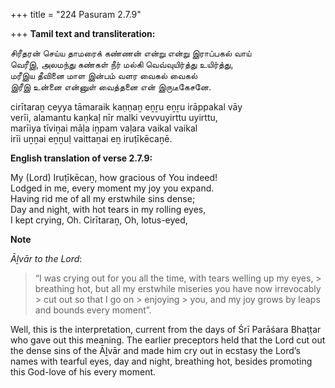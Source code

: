 +++
title = "224 Pasuram 2.7.9"

+++
**Tamil text and transliteration:**

சிரீதரன் செய்ய தாமரைக் கண்ணன் என்று என்று இராப்பகல் வாய்  
வெரீஇ, அலமந்து கண்கள் நீர் மல்கி வெவ்வுயிர்த்து உயிர்த்து,  
மரீஇய தீவினை மாள இன்பம் வளர வைகல் வைகல்  
இரீஇ உன்னை என்னுள் வைத்தனை என் இருடீகேசனே.

cirītaraṉ ceyya tāmaraik kaṇṇaṉ eṉṟu eṉṟu irāppakal vāy  
verīi, alamantu kaṇkaḷ nīr malki vevvuyirttu uyirttu,  
marīiya tīviṉai māḷa iṉpam vaḷara vaikal vaikal  
irīi uṉṉai eṉṉuḷ vaittaṉai eṉ iruṭīkēcaṉē.

**English translation of verse 2.7.9:**

My (Lord) Iruṭīkēcaṉ, how gracious of You indeed!  
Lodged in me, every moment my joy you expand.  
Having rid me of all my erstwhile sins dense;  
Day and night, with hot tears in my rolling eyes,  
I kept crying, Oh. Cirītaraṉ, Oh, lotus-eyed,

**Note**

*Āḻvār to the Lord*:

> “I was crying out for you all the time, with tears welling up my eyes, > breathing hot, but all my erstwhile miseries you have now irrevocably > cut out so that I go on > enjoying > you, and my joy grows by leaps and bounds every moment”.

Well, this is the interpretation, current from the days of Śrī Parāśara Bhaṭṭar who gave out this meaning. The earlier preceptors held that the Lord cut out the dense sins of the Āḻvār and made him cry out in ecstasy the Lord’s names with tearful eyes, day and night, breathing hot, besides promoting this God-love of his every moment.


